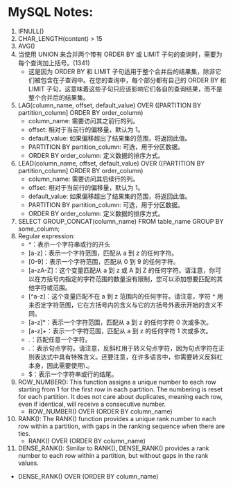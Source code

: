 # MySQL Notes:

1. IFNULL()
2. CHAR_LENGTH(content) > 15
2. AVG()
3. 当使用 UNION 来合并两个带有 ORDER BY 或 LIMIT 子句的查询时，需要为每个查询加上括号。(1341)
    - 这是因为 ORDER BY 和 LIMIT 子句适用于整个合并后的结果集，除非它们被包含在子查询中。在您的查询中，每个部分都有自己的 ORDER BY 和 LIMIT 子句，这意味着这些子句只应该影响它们各自的查询结果，而不是整个合并后的结果集。
4. LAG(column_name, offset, default_value) OVER ([PARTITION BY partition_column] ORDER BY order_column)
   - column_name: 需要访问其之前行的列。
   - offset: 相对于当前行的偏移量，默认为 1。
   - default_value: 如果偏移超出了结果集的范围，将返回此值。
   - PARTITION BY partition_column: 可选，用于分区数据。
   - ORDER BY order_column: 定义数据的排序方式。
5. LEAD(column_name, offset, default_value) OVER ([PARTITION BY partition_column] ORDER BY order_column)
   - column_name: 需要访问其后续行的列。 
   - offset: 相对于当前行的偏移量，默认为 1。 
   - default_value: 如果偏移超出了结果集的范围，将返回此值。 
   - PARTITION BY partition_column: 可选，用于分区数据。 
   - ORDER BY order_column: 定义数据的排序方式。
6. SELECT GROUP_CONCAT(column_name) FROM table_name GROUP BY some_column;
7. Regular expression:
   - ^：表示一个字符串或行的开头
   - [a-z]：表示一个字符范围，匹配从 a 到 z 的任何字符。
   - [0-9]：表示一个字符范围，匹配从 0 到 9 的任何字符。
   - [a-zA-Z]：这个变量匹配从 a 到 z 或 A 到 Z 的任何字符。请注意，你可以在方括号内指定的字符范围的数量没有限制，您可以添加想要匹配的其他字符或范围。
   - [^a-z]：这个变量匹配不在 a 到 z 范围内的任何字符。请注意，字符 ^ 用来否定字符范围，它在方括号内的含义与它的方括号外表示开始的含义不同。
   - [a-z]*：表示一个字符范围，匹配从 a 到 z 的任何字符 0 次或多次。
   - [a-z]+：表示一个字符范围，匹配从 a 到 z 的任何字符 1 次或多次。 
   - .：匹配任意一个字符。 
   - \.：表示句点字符。请注意，反斜杠用于转义句点字符，因为句点字符在正则表达式中具有特殊含义。还要注意，在许多语言中，你需要转义反斜杠本身，因此需要使用\\.。 
   - $：表示一个字符串或行的结尾。
8. ROW_NUMBER(): This function assigns a unique number to each row starting from 1 for the first row in each partition. The numbering is reset for each partition. It does not care about duplicates, meaning each row, even if identical, will receive a consecutive number.
   - ROW_NUMBER() OVER (ORDER BY column_name)
9. RANK(): The RANK() function provides a unique rank number to each row within a partition, with gaps in the ranking sequence when there are ties. 
   - RANK() OVER (ORDER BY column_name)
10. DENSE_RANK(): Similar to RANK(), DENSE_RANK() provides a rank number to each row within a partition, but without gaps in the rank values. 
   - DENSE_RANK() OVER (ORDER BY column_name)
